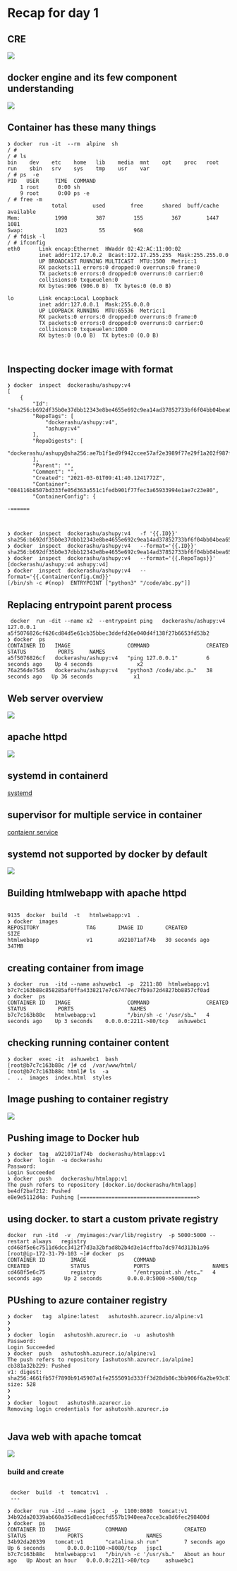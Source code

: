 # Recap for day 1 

## CRE 

<img src="cre.png">

## docker engine and its few component understanding 

<img src="component.png">

## Container has these many things 

```
❯ docker  run -it  --rm  alpine  sh
/ # 
/ # ls
bin    dev    etc    home   lib    media  mnt    opt    proc   root   run    sbin   srv    sys    tmp    usr    var
/ # ps  -e
PID   USER     TIME  COMMAND
    1 root      0:00 sh
    9 root      0:00 ps -e
/ # free -m 
              total        used        free      shared  buff/cache   available
Mem:           1990         387         155         367        1447        1081
Swap:          1023          55         968
/ # fdisk -l
/ # ifconfig 
eth0      Link encap:Ethernet  HWaddr 02:42:AC:11:00:02  
          inet addr:172.17.0.2  Bcast:172.17.255.255  Mask:255.255.0.0
          UP BROADCAST RUNNING MULTICAST  MTU:1500  Metric:1
          RX packets:11 errors:0 dropped:0 overruns:0 frame:0
          TX packets:0 errors:0 dropped:0 overruns:0 carrier:0
          collisions:0 txqueuelen:0 
          RX bytes:906 (906.0 B)  TX bytes:0 (0.0 B)

lo        Link encap:Local Loopback  
          inet addr:127.0.0.1  Mask:255.0.0.0
          UP LOOPBACK RUNNING  MTU:65536  Metric:1
          RX packets:0 errors:0 dropped:0 overruns:0 frame:0
          TX packets:0 errors:0 dropped:0 overruns:0 carrier:0
          collisions:0 txqueuelen:1000 
          RX bytes:0 (0.0 B)  TX bytes:0 (0.0 B)



```

## Inspecting docker image with format 

```
❯ docker  inspect  dockerashu/ashupy:v4
[
    {
        "Id": "sha256:b692df35b0e37dbb12343e8be4655e692c9ea14ad37852733bf6f04bb04bea65",
        "RepoTags": [
            "dockerashu/ashupy:v4",
            "ashupy:v4"
        ],
        "RepoDigests": [
            "dockerashu/ashupy@sha256:ae7b1f1ed9f942ccee57af2e3989f77e29f1a202f987f63a0e4ee87723e27a89"
        ],
        "Parent": "",
        "Comment": "",
        "Created": "2021-03-01T09:41:40.1241772Z",
        "Container": "084116b8507bd333fe05d363a551c1fedb901f77fec3a65933994e1ae7c23e80",
        "ContainerConfig": {

-======



❯ docker  inspect  dockerashu/ashupy:v4   -f '{{.ID}}'
sha256:b692df35b0e37dbb12343e8be4655e692c9ea14ad37852733bf6f04bb04bea65
❯ docker  inspect  dockerashu/ashupy:v4   --format='{{.ID}}'
sha256:b692df35b0e37dbb12343e8be4655e692c9ea14ad37852733bf6f04bb04bea65
❯ docker  inspect  dockerashu/ashupy:v4   --format='{{.RepoTags}}'
[dockerashu/ashupy:v4 ashupy:v4]
❯ docker  inspect  dockerashu/ashupy:v4   --format='{{.ContainerConfig.Cmd}}'
[/bin/sh -c #(nop)  ENTRYPOINT ["python3" "/code/abc.py"]]

```

## Replacing entrypoint parent process

```
 docker  run -dit --name x2  --entrypoint ping   dockerashu/ashupy:v4   127.0.0.1
a5f5076826cf626cd84d5e61cb35bbec3ddefd26e040d4f138f27b6653fd53b2
❯ docker  ps
CONTAINER ID   IMAGE                  COMMAND                  CREATED          STATUS          PORTS     NAMES
a5f5076826cf   dockerashu/ashupy:v4   "ping 127.0.0.1"         6 seconds ago    Up 4 seconds              x2
76a256de7545   dockerashu/ashupy:v4   "python3 /code/abc.p…"   38 seconds ago   Up 36 seconds             x1

```

## Web server overview 

<img src="webserver.png">


## apache httpd 

<img src="httpd.png">

## systemd in containerd

[systemd](https://developers.redhat.com/blog/2016/09/13/running-systemd-in-a-non-privileged-container/)

##  supervisor for multiple service in container 

[contaienr service](https://docs.docker.com/config/containers/multi-service_container/)


## systemd not supported by docker by default 

<img src="systemd.png">


## Building htmlwebapp with apache httpd 

```

9135  docker  build  -t   htmlwebapp:v1  . 
❯ docker  images
REPOSITORY               TAG       IMAGE ID       CREATED          SIZE
htmlwebapp               v1        a921071af74b   30 seconds ago   347MB

```

## creating container from image

```
❯ docker  run  -itd --name ashuwebc1  -p  2211:80  htmlwebapp:v1
b7c7c163b88c858285af0ffa4338217e7c67470ec7fb9a72d4827bb8857cf0ad
❯ docker  ps
CONTAINER ID   IMAGE                  COMMAND                  CREATED          STATUS          PORTS                  NAMES
b7c7c163b88c   htmlwebapp:v1          "/bin/sh -c '/usr/sb…"   4 seconds ago    Up 3 seconds    0.0.0.0:2211->80/tcp   ashuwebc1

```

## checking running container content 

```
❯ docker  exec -it  ashuwebc1  bash
[root@b7c7c163b88c /]# cd  /var/www/html/
[root@b7c7c163b88c html]# ls  -a
.  ..  images  index.html  styles

```

## Image pushing to container registry 

<img src="push.png">


## Pushing image to Docker hub 

```
❯ docker  tag  a921071af74b  dockerashu/htmlapp:v1
❯ docker  login  -u dockerashu
Password: 
Login Succeeded
❯ docker  push   dockerashu/htmlapp:v1
The push refers to repository [docker.io/dockerashu/htmlapp]
be4df2baf212: Pushed 
e8e9e5112d4a: Pushing [=====================================>   

```

## using docker. to start a custom private registry 

```
docker  run -itd  -v  /myimages:/var/lib/registry  -p 5000:5000 --restart always   registry 
cd468f5e6c7511d6dcc3412f7d3a32bfad8b2b4d3e14cffba7dc974d313b1a96
[root@ip-172-31-79-103 ~]# docker  ps
CONTAINER ID        IMAGE               COMMAND                  CREATED             STATUS              PORTS                    NAMES
cd468f5e6c75        registry            "/entrypoint.sh /etc…"   4 seconds ago       Up 2 seconds        0.0.0.0:5000->5000/tcp

```

## PUshing to azure container registry 

```
❯ docker   tag  alpine:latest   ashutoshh.azurecr.io/alpine:v1
❯ 
❯ 
❯ docker  login   ashutoshh.azurecr.io  -u  ashutoshh
Password: 
Login Succeeded
❯ docker  push   ashutoshh.azurecr.io/alpine:v1
The push refers to repository [ashutoshh.azurecr.io/alpine]
cb381a32b229: Pushed 
v1: digest: sha256:4661fb57f7890b9145907a1fe2555091d333ff3d28db86c3bb906f6a2be93c87 size: 528
❯ 
❯ 
❯ docker  logout   ashutoshh.azurecr.io
Removing login credentials for ashutoshh.azurecr.io


```
## Java web with apache tomcat 

<img src="tomcat.png">

### build and create 

```

 docker  build  -t  tomcat:v1  . 
 ---
 
❯ docker  run -itd --name jspc1  -p  1100:8080  tomcat:v1
34b92da20339ab660a35d8ecd1a0cecfd557b1940eea7cce3ca8d6fec298400d
❯ docker  ps
CONTAINER ID   IMAGE           COMMAND                  CREATED             STATUS             PORTS                    NAMES
34b92da20339   tomcat:v1       "catalina.sh run"        7 seconds ago       Up 6 seconds       0.0.0.0:1100->8080/tcp   jspc1
b7c7c163b88c   htmlwebapp:v1   "/bin/sh -c '/usr/sb…"   About an hour ago   Up About an hour   0.0.0.0:2211->80/tcp     ashuwebc1

```




